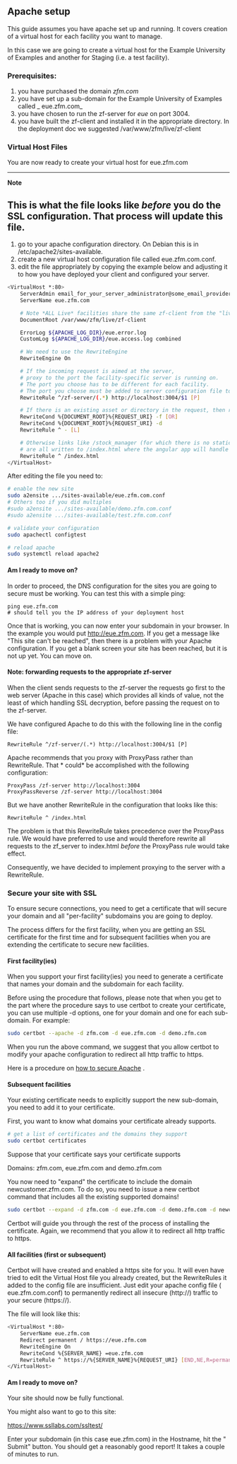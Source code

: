 ## Apache setup

This guide assumes you have apache set up and running. It covers creation of a
virtual host for each facility you want to manage.

In this case we are going to create a virtual host for the Example University of
Examples and another for Staging (i.e. a test facility).

### Prerequisites:

1. you have purchased the domain _zfm.com_
1. you have set up a sub-domain for the Example University of Examples called _
   eue.zfm.com_
1. you have chosen to run the zf-server for _eue_ on port 3004.
1. you have built the zf-client and installed it in the appropriate directory.
   In the deployment doc we suggested /var/www/zfm/live/zf-client

### Virtual Host Files

You are now ready to create your virtual host for eue.zfm.com

---
**Note**

This is what the file looks like _before_ you do the SSL configuration. That
process will update this file.
---

1. go to your apache configuration directory. On Debian this is in
   /etc/apache2/sites-available.
1. create a new virtual host configuration file called eue.zfm.com.conf.
1. edit the file appropriately by copying the example below and adjusting it to
   how you have deployed your client and configured your server.

```bash 
<VirtualHost *:80>
    ServerAdmin email_for_your_server_administrator@some_email_provider.whatever
    ServerName eue.zfm.com

    # Note *ALL Live* facilities share the same zf-client from the "live" build
    DocumentRoot /var/www/zfm/live/zf-client

    ErrorLog ${APACHE_LOG_DIR}/eue.error.log
    CustomLog ${APACHE_LOG_DIR}/eue.access.log combined

    # We need to use the RewriteEngine
    RewriteEngine On

    # If the incoming request is aimed at the server,
    # proxy to the port the facility-specific server is running on.
    # The port you choose has to be different for each facility.
    # The port you choose must be added to server configuration file to this facility.
    RewriteRule ^/zf-server/(.*) http://localhost:3004/$1 [P]

    # If there is an existing asset or directory in the request, then route to it.
    RewriteCond %{DOCUMENT_ROOT}%{REQUEST_URI} -f [OR]
    RewriteCond %{DOCUMENT_ROOT}%{REQUEST_URI} -d
    RewriteRule ^ - [L]

    # Otherwise links like /stock_manager (for which there is no static file)
    # are all written to /index.html where the angular app will handle the route.
    RewriteRule ^ /index.html
</VirtualHost>
```

After editing the file you need to:

```bash
# enable the new site
sudo a2ensite .../sites-available/eue.zfm.com.conf
# Others too if you did multiples
#sudo a2ensite .../sites-available/demo.zfm.com.conf
#sudo a2ensite .../sites-available/test.zfm.com.conf

# validate your configuration
sudo apachectl configtest

# reload apache
sudo systemctl reload apache2
```

#### Am I ready to move on?

In order to proceed, the DNS configuration for the sites you are going to secure
must be working. You can test this with a simple ping:

```shell
ping eue.zfm.com
# should tell you the IP address of your deployment host
```

Once that is working, you can now enter your subdomain in your browser. In the
example you would put http://eue.zfm.com. If you get a message like "This site
can't be reached", then there is a problem with your Apache configuration. If
you get a blank screen your site has been reached, but it is not up yet. You can
move on.

#### Note: forwarding requests to the appropriate zf-server

When the client sends requests to the zf-server the requests go first to the web
server (Apache in this case) which provides all kinds of value, not the least of
which handling SSL decryption, before passing the request on to the zf-server.

We have configured Apache to do this with the following line in the config file:

```
RewriteRule ^/zf-server/(.*) http://localhost:3004/$1 [P]
```

Apache recommends that you proxy with ProxyPass rather than RewriteRule. That *
could* be accomplished with the following configuration:

```
ProxyPass /zf-server http://localhost:3004
ProxyPassReverse /zf-server http://localhost:3004
```

But we have another RewriteRule in the configuration that looks like this:

```
RewriteRule ^ /index.html
```

The problem is that this RewriteRule takes precedence over the ProxyPass rule.
We would have preferred to use and would therefore rewrite all requests to the
zf_server to index.html *before* the ProxyPass rule would take effect.

Consequently, we have decided to implement proxying to the server with a
RewriteRule.

### Secure your site with SSL

To ensure secure connections, you need to get a certificate that will secure
your domain and all "per-facility" subdomains you are going to deploy.

The process differs for the first facility, when you are getting an SSL
certificate for the first time and for subsequent facilities when you are
extending the certificate to secure new facilities.

#### First facility(ies)

When you support your first facility(ies) you need to generate a certificate
that names your domain and the subdomain for each facility.

Before using the procedure that follows, please note that when you get to the
part where the procedure says to use certbot to create your certificate, you can
use multiple -d options, one for your domain and one for each sub-domain. For
example:

```bash
sudo certbot --apache -d zfm.com -d eue.zfm.com -d demo.zfm.com
```

When you run the above command, we suggest that you allow certbot to modify your
apache configuration to redirect all http traffic to https.

Here is a procedure on
[how to secure Apache](https://www.digitalocean.com/community/tutorials/how-to-secure-apache-with-let-s-encrypt-on-debian-10)
.

#### Subsequent facilities

Your existing certificate needs to explicitly support the new sub-domain, you
need to add it to your certificate.

First, you want to know what domains your certificate already supports.

```bash
# get a list of certificates and the domains they support
sudo certbot certificates
```

Suppose that your certificate says your certificate supports

Domains: zfm.com, eue.zfm.com and demo.zfm.com

You now need to "expand" the certificate to include the domain
newcustomer.zfm.com. To do so, you need to issue a new certbot command that
includes all the existing supported domains!

```bash
sudo certbot --expand -d zfm.com -d eue.zfm.com -d demo.zfm.com -d newcustomer.zfm.com
```

Certbot will guide you through the rest of the process of installing the
certificate. Again, we recommend that you allow it to redirect all http traffic
to https.

#### All facilities (first or subsequent)

Certbot will have created and enabled a https site for you. It will even have
tried to edit the Virtual Host file you already created, but the RewriteRules it
added to the config file are insufficient. Just edit your apache config file (
eue.zfm.com.conf) to permanently redirect all insecure (http://) traffic to your
secure (https://).

The file will look like this:

```bash
<VirtualHost *:80>
    ServerName eue.zfm.com
    Redirect permanent / https://eue.zfm.com
    RewriteEngine On
    RewriteCond %{SERVER_NAME} =eue.zfm.com
    RewriteRule ^ https://%{SERVER_NAME}%{REQUEST_URI} [END,NE,R=permanent]
</VirtualHost>
```

#### Am I ready to move on?

Your site should now be fully functional.

You might also want to go to this site:

https://www.ssllabs.com/ssltest/

Enter your subdomain (in this case eue.zfm.com) in the Hostname, hit the "
Submit" button. You should get a reasonably good report!
It takes a couple of minutes to run.




